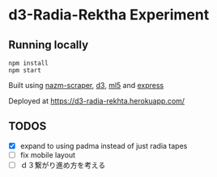 # d3-Radia-Rektha Experiment

## Running locally
```
npm install
npm start
```

Built using [nazm-scraper](https://github.com/dra-ft/nazm-scraper), [d3](https://d3js.org/), [ml5](https://ml5js.org/) and [express](https://expressjs.com/) 

Deployed at https://d3-radia-rekhta.herokuapp.com/

## TODOS
- [x] expand to using padma instead of just radia tapes
- [ ] fix mobile layout
- [ ] ｄ３繋がり進め方を考える
